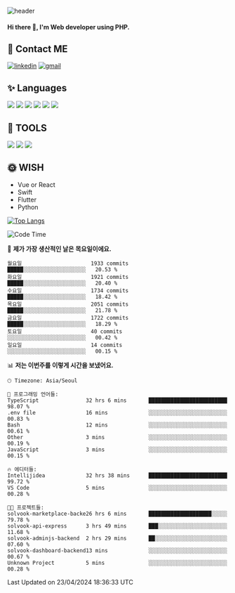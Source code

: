 ![header](https://capsule-render.vercel.app/api?type=waving&color=auto&height=300&section=header&text=Elin&fontSize=90&animation=twinkling)

#### Hi there 👋, I'm <b>Web developer</b> using PHP. ####

<!--
- 🔭 I’m currently working on Uniwill
- 🌱 I’m currently learning Vue or React or Python.
-->

<!---#### I am PHP developer --->

## 💌 Contact ME ###
[<img src='https://img.shields.io/badge/-EunjiKo-%230A66C2?style=flat-square&logo=LinkedIn&logoColor=white' alt='linkedin'>](https://www.linkedin.com/in/https://www.linkedin.com/in/eunji-ko-00a907164//)  [<img src='https://img.shields.io/badge/-einee214%40gmail.com-%23EA4335?style=flat-square&logo=Gmail&logoColor=white' alt='gmail'>](einee214@gmail.com)  


## ✨ Languages
<img src='https://img.shields.io/badge/-PHP-%23777BB4?style=for-the-badge&logo=PHP&logoColor=white'> <img src='https://img.shields.io/badge/-Laravel-%23FF2D20?style=for-the-badge&logo=Laravel&logoColor=white'> <img src='https://img.shields.io/badge/Jquery-%230769AD?style=for-the-badge&logo=Jquery&logoColor=white'> <img src='https://img.shields.io/badge/CSS3-%231572B6?style=for-the-badge&logo=CSS3&logoColor=white'> <img src='https://img.shields.io/badge/Bootstrap-%237952B3?style=for-the-badge&logo=Bootstrap&logoColor=white' > <img src='https://img.shields.io/badge/MySQL-%234479A1?style=for-the-badge&logo=MySQL&logoColor=white' >

## 🌷 TOOLS
<img src='https://img.shields.io/badge/PHPSTORM-%23000000?style=for-the-badge&logo=PhpStorm&logoColor=white' > <img src='https://img.shields.io/badge/GitLab-%23FCA121?style=for-the-badge&logo=GitLab&logoColor=white' > <img src='https://img.shields.io/badge/GitHub-%23181717?style=for-the-badge&logo=GitHub&logoColor=white'>


## 🌞 WISH
- Vue or React
- Swift
- Flutter
- Python


[![Top Langs](https://github-readme-stats.vercel.app/api/top-langs/?username=ein214&layout=compact)](https://github.com/anuraghazra/github-readme-stats)

<!--START_SECTION:waka-->
![Code Time](http://img.shields.io/badge/Code%20Time-3%2C427%20hrs%2047%20mins-blue)

📅 **제가 가장 생산적인 날은 목요일이에요.** 

```text
월요일                      1933 commits        █████░░░░░░░░░░░░░░░░░░░░   20.53 % 
화요일                      1921 commits        █████░░░░░░░░░░░░░░░░░░░░   20.40 % 
수요일                      1734 commits        █████░░░░░░░░░░░░░░░░░░░░   18.42 % 
목요일                      2051 commits        █████░░░░░░░░░░░░░░░░░░░░   21.78 % 
금요일                      1722 commits        █████░░░░░░░░░░░░░░░░░░░░   18.29 % 
토요일                      40 commits          ░░░░░░░░░░░░░░░░░░░░░░░░░   00.42 % 
일요일                      14 commits          ░░░░░░░░░░░░░░░░░░░░░░░░░   00.15 % 
```


📊 **저는 이번주를 이렇게 시간을 보냈어요.** 

```text
🕑︎ Timezone: Asia/Seoul

💬 프로그래밍 언어들: 
TypeScript               32 hrs 6 mins       █████████████████████████   98.07 % 
.env file                16 mins             ░░░░░░░░░░░░░░░░░░░░░░░░░   00.83 % 
Bash                     12 mins             ░░░░░░░░░░░░░░░░░░░░░░░░░   00.61 % 
Other                    3 mins              ░░░░░░░░░░░░░░░░░░░░░░░░░   00.19 % 
JavaScript               3 mins              ░░░░░░░░░░░░░░░░░░░░░░░░░   00.15 % 

🔥 에디터들: 
Intellijidea             32 hrs 38 mins      █████████████████████████   99.72 % 
VS Code                  5 mins              ░░░░░░░░░░░░░░░░░░░░░░░░░   00.28 % 

🐱‍💻 프로젝트들: 
solvook-marketplace-backe26 hrs 6 mins       ████████████████████░░░░░   79.78 % 
solvook-api-express      3 hrs 49 mins       ███░░░░░░░░░░░░░░░░░░░░░░   11.68 % 
solvook-adminjs-backend  2 hrs 29 mins       ██░░░░░░░░░░░░░░░░░░░░░░░   07.60 % 
solvook-dashboard-backend13 mins             ░░░░░░░░░░░░░░░░░░░░░░░░░   00.67 % 
Unknown Project          5 mins              ░░░░░░░░░░░░░░░░░░░░░░░░░   00.28 % 
```


 Last Updated on 23/04/2024 18:36:33 UTC
<!--END_SECTION:waka-->

<!---![GitHub stats](https://github-readme-stats.vercel.app/api?username=ein214&show_icons=true&theme=dracula)  --->



